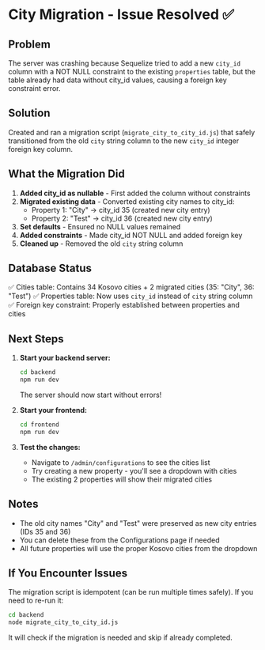 # City Migration - Issue Resolved ✅

## Problem
The server was crashing because Sequelize tried to add a new `city_id` column with a NOT NULL constraint to the existing `properties` table, but the table already had data without city_id values, causing a foreign key constraint error.

## Solution
Created and ran a migration script (`migrate_city_to_city_id.js`) that safely transitioned from the old `city` string column to the new `city_id` integer foreign key column.

## What the Migration Did

1. **Added city_id as nullable** - First added the column without constraints
2. **Migrated existing data** - Converted existing city names to city_id:
   - Property 1: "City" → city_id 35 (created new city entry)
   - Property 2: "Test" → city_id 36 (created new city entry)
3. **Set defaults** - Ensured no NULL values remained
4. **Added constraints** - Made city_id NOT NULL and added foreign key
5. **Cleaned up** - Removed the old `city` string column

## Database Status

✅ Cities table: Contains 34 Kosovo cities + 2 migrated cities (35: "City", 36: "Test")
✅ Properties table: Now uses `city_id` instead of `city` string column
✅ Foreign key constraint: Properly established between properties and cities

## Next Steps

1. **Start your backend server:**
   ```bash
   cd backend
   npm run dev
   ```
   
   The server should now start without errors!

2. **Start your frontend:**
   ```bash
   cd frontend
   npm run dev
   ```

3. **Test the changes:**
   - Navigate to `/admin/configurations` to see the cities list
   - Try creating a new property - you'll see a dropdown with cities
   - The existing 2 properties will show their migrated cities

## Notes

- The old city names "City" and "Test" were preserved as new city entries (IDs 35 and 36)
- You can delete these from the Configurations page if needed
- All future properties will use the proper Kosovo cities from the dropdown

## If You Encounter Issues

The migration script is idempotent (can be run multiple times safely). If you need to re-run it:

```bash
cd backend
node migrate_city_to_city_id.js
```

It will check if the migration is needed and skip if already completed.

